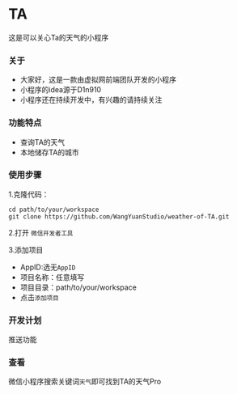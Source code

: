 # TA
这是可以关心Ta的天气的小程序

### 关于

- 大家好，这是一款由虚拟网前端团队开发的小程序
- 小程序的idea源于D1n910
- 小程序还在持续开发中，有兴趣的请持续关注

### 功能特点

- 查询TA的天气
- 本地储存TA的城市

### 使用步骤

1.克隆代码：

    cd path/to/your/workspace
    git clone https://github.com/WangYuanStudio/weather-of-TA.git

2.打开 `微信开发者工具`

3.添加项目
- AppID:选无`AppID`
- 项目名称：任意填写
- 项目目录：path/to/your/workspace
- 点击`添加项目`

### 开发计划

推送功能


### 查看
 微信小程序搜索关键词`天气`即可找到TA的天气Pro
 

